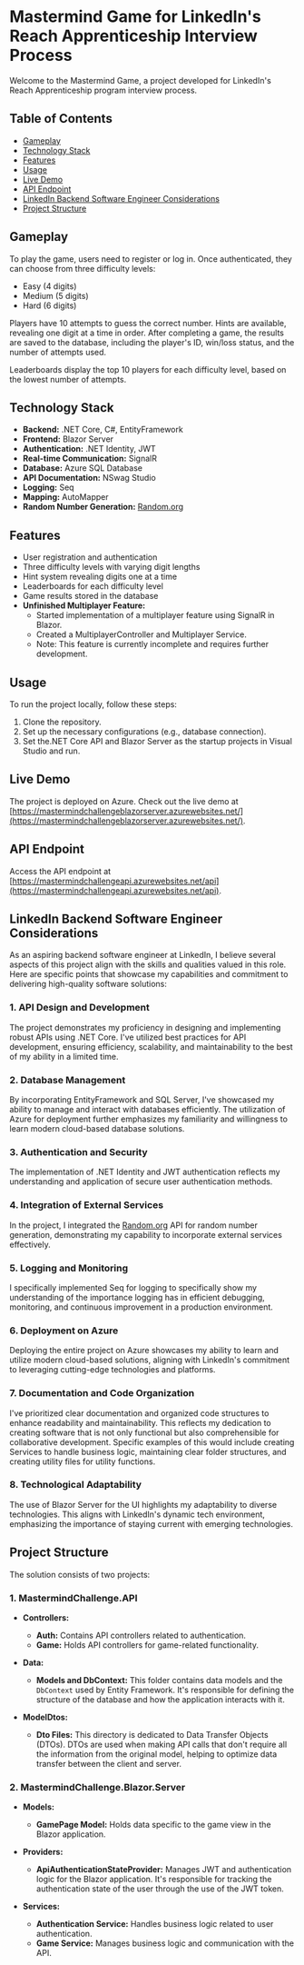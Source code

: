 # Mastermind Game for LinkedIn's Reach Apprenticeship Interview Process

Welcome to the Mastermind Game, a project developed for LinkedIn's Reach Apprenticeship program interview process.

## Table of Contents

- [Gameplay](#gameplay)
- [Technology Stack](#technology-stack)
- [Features](#features)
- [Usage](#usage)
- [Live Demo](#live-demo)
- [API Endpoint](#api-endpoint)
- [LinkedIn Backend Software Engineer Considerations](#linkedin-backend-software-engineer-considerations)
- [Project Structure](#project-structure)
## Gameplay

To play the game, users need to register or log in. Once authenticated, they can choose from three difficulty levels:
- Easy (4 digits)
- Medium (5 digits)
- Hard (6 digits)

Players have 10 attempts to guess the correct number. Hints are available, revealing one digit at a time in order. After completing a game, the results are saved to the database, including the player's ID, win/loss status, and the number of attempts used.

Leaderboards display the top 10 players for each difficulty level, based on the lowest number of attempts.

## Technology Stack

- **Backend:** .NET Core, C#, EntityFramework
- **Frontend:** Blazor Server
- **Authentication:** .NET Identity, JWT
- **Real-time Communication:** SignalR
- **Database:** Azure SQL Database
- **API Documentation:** NSwag Studio
- **Logging:** Seq
- **Mapping:** AutoMapper
- **Random Number Generation:** [Random.org](https://www.random.org/clients/http/api/)

## Features

- User registration and authentication
- Three difficulty levels with varying digit lengths
- Hint system revealing digits one at a time
- Leaderboards for each difficulty level
- Game results stored in the database
- **Unfinished Multiplayer Feature:**
  - Started implementation of a multiplayer feature using SignalR in Blazor.
  - Created a MultiplayerController and Multiplayer Service.
  - Note: This feature is currently incomplete and requires further development.

## Usage

To run the project locally, follow these steps:

1. Clone the repository.
2. Set up the necessary configurations (e.g., database connection).
3. Set the.NET Core API and Blazor Server as the startup projects in Visual Studio and run.

## Live Demo

The project is deployed on Azure. Check out the live demo at [https://mastermindchallengeblazorserver.azurewebsites.net/](https://mastermindchallengeblazorserver.azurewebsites.net/).

## API Endpoint

Access the API endpoint at [https://mastermindchallengeapi.azurewebsites.net/api](https://mastermindchallengeapi.azurewebsites.net/api).

## LinkedIn Backend Software Engineer Considerations

As an aspiring backend software engineer at LinkedIn, I believe several aspects of this project align with the skills and qualities valued in this role. Here are specific points that showcase my capabilities and commitment to delivering high-quality software solutions:

### 1. **API Design and Development**

The project demonstrates my proficiency in designing and implementing robust APIs using .NET Core. I've utilized best practices for API development, ensuring efficiency, scalability, and maintainability to the best of my ability in a limited time.

### 2. **Database Management**

By incorporating EntityFramework and SQL Server, I've showcased my ability to manage and interact with databases efficiently. The utilization of Azure for deployment further emphasizes my familiarity and willingness to learn modern cloud-based database solutions.

### 3. **Authentication and Security**

The implementation of .NET Identity and JWT authentication reflects my understanding and application of secure user authentication methods. 

### 4. **Integration of External Services**

In the project, I integrated the [Random.org](https://www.random.org/clients/http/api/) API for random number generation, demonstrating my capability to incorporate external services effectively.

### 5. **Logging and Monitoring**

I specifically implemented Seq for logging to specifically show my understanding of the importance logging has in efficient debugging, monitoring, and continuous improvement in a production environment.

### 6. **Deployment on Azure**

Deploying the entire project on Azure showcases my ability to learn and utilize modern cloud-based solutions, aligning with LinkedIn's commitment to leveraging cutting-edge technologies and platforms.

### 7. **Documentation and Code Organization**

I've prioritized clear documentation and organized code structures to enhance readability and maintainability. This reflects my dedication to creating software that is not only functional but also comprehensible for collaborative development. 
Specific examples of this would include creating Services to handle business logic, maintaining clear folder structures, and creating utility files for utility functions.

### 8. **Technological Adaptability**

The use of Blazor Server for the UI highlights my adaptability to diverse technologies. This aligns with LinkedIn's dynamic tech environment, emphasizing the importance of staying current with emerging technologies.

## Project Structure

The solution consists of two projects:

### 1. MastermindChallenge.API

- **Controllers:**
  - **Auth:** Contains API controllers related to authentication.
  - **Game:** Holds API controllers for game-related functionality.

- **Data:**
  - **Models and DbContext:** This folder contains data models and the `DbContext` used by Entity Framework. It's responsible for defining the structure of the database and how the application interacts with it.

- **ModelDtos:**
  - **Dto Files:** This directory is dedicated to Data Transfer Objects (DTOs). DTOs are used when making API calls that don't require all the information from the original model, helping to optimize data transfer between the client and server.

### 2. MastermindChallenge.Blazor.Server

- **Models:**
  - **GamePage Model:** Holds data specific to the game view in the Blazor application.

- **Providers:**
  - **ApiAuthenticationStateProvider:** Manages JWT and authentication logic for the Blazor application. It's responsible for tracking the authentication state of the user through the use of the JWT token.

- **Services:**
  - **Authentication Service:** Handles business logic related to user authentication.
  - **Game Service:** Manages business logic and communication with the API.


